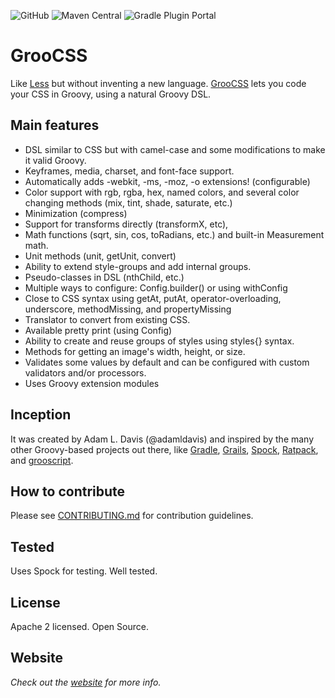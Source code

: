 
![GitHub](https://img.shields.io/github/license/adamldavis/groocss)
![Maven Central](https://img.shields.io/maven-central/v/org.groocss/groocss)
![Gradle Plugin Portal](https://img.shields.io/gradle-plugin-portal/v/org.groocss.groocss-gradle-plugin)

# GrooCSS
Like [Less](http://lesscss.org/) but without inventing a new language. [GrooCSS](http://groocss.org) lets you code your CSS in Groovy, using a natural Groovy DSL.

## Main features

- DSL similar to CSS but with camel-case and some modifications to make it valid Groovy.
- Keyframes, media, charset, and font-face support.
- Automatically adds -webkit, -ms, -moz, -o extensions! (configurable)
- Color support with rgb, rgba, hex, named colors, and several color changing methods (mix, tint, shade, saturate, etc.)
- Minimization (compress)
- Support for transforms directly (transformX, etc),
- Math functions (sqrt, sin, cos, toRadians, etc.) and built-in Measurement math.
- Unit methods (unit, getUnit, convert)
- Ability to extend style-groups and add internal groups.
- Pseudo-classes in DSL (nthChild, etc.)
- Multiple ways to configure: Config.builder() or using withConfig
- Close to CSS syntax using getAt, putAt, operator-overloading, underscore, methodMissing, and propertyMissing
- Translator to convert from existing CSS.
- Available pretty print (using Config)
- Ability to create and reuse groups of styles using styles{} syntax.
- Methods for getting an image's width, height, or size.
- Validates some values by default and can be configured with custom validators and/or processors.
- Uses Groovy extension modules

## Inception

It was created by Adam L. Davis (@adamldavis) and inspired by the many other Groovy-based projects out there, like
[Gradle](gradle.org), [Grails](https://grails.org/),
[Spock](https://github.com/spockframework/spock), [Ratpack](https://ratpack.io/), and [grooscript](http://grooscript.org/).

## How to contribute

Please see [CONTRIBUTING.md](./CONTRIBUTING.md) for contribution guidelines.

## Tested

Uses Spock for testing. Well tested.

## License

Apache 2 licensed. Open Source. 

## Website

_Check out the [website](http://www.groocss.org/) for more info._

